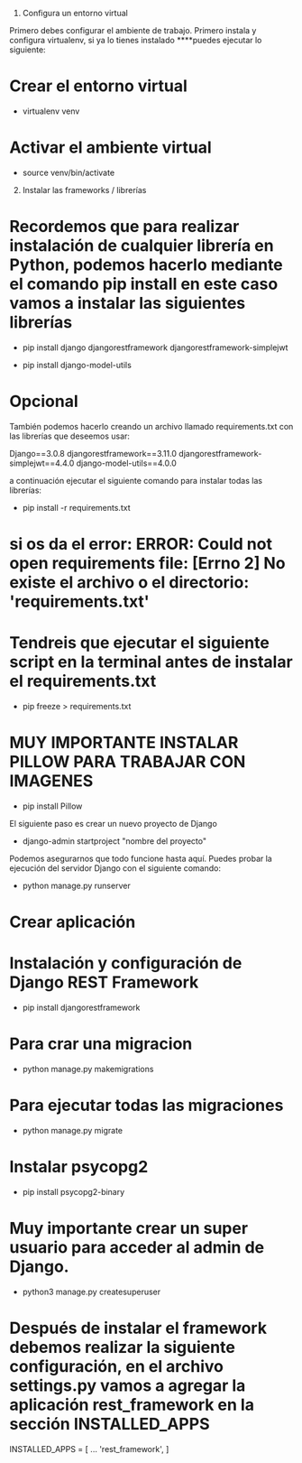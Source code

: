 1. Configura un entorno virtual

Primero debes configurar el ambiente de trabajo. Primero instala y configura virtualenv, si ya lo tienes instalado ****puedes ejecutar lo siguiente:

# Crear el entorno virtual
- virtualenv venv

# Activar el ambiente virtual
- source venv/bin/activate

2. Instalar las frameworks / librerías

# Recordemos que para realizar instalación de cualquier librería en Python, podemos hacerlo mediante el comando pip install <LIBRERIA> en este caso vamos a instalar las siguientes librerías

 - pip install django djangorestframework djangorestframework-simplejwt 

 - pip install django-model-utils

# Opcional
También podemos hacerlo creando un archivo llamado  requirements.txt  con las librerías que deseemos usar:

Django==3.0.8
djangorestframework==3.11.0
djangorestframework-simplejwt==4.4.0
django-model-utils==4.0.0

a continuación ejecutar el siguiente comando para instalar todas las librerías:

- pip install -r requirements.txt

# si os da el error: ERROR: Could not open requirements file: [Errno 2] No existe el archivo o el directorio: 'requirements.txt'
# Tendreis que ejecutar el siguiente script en la terminal antes de instalar el requirements.txt

- pip freeze > requirements.txt


# MUY IMPORTANTE INSTALAR PILLOW PARA TRABAJAR CON IMAGENES

- pip install Pillow

 El siguiente paso es crear un nuevo proyecto de Django

- django-admin startproject "nombre del proyecto"

Podemos asegurarnos que todo funcione hasta aquí. Puedes probar la ejecución del servidor Django con el siguiente comando:

- python manage.py runserver
# Crear aplicación

# Instalación y configuración de Django REST Framework

- pip install djangorestframework

# Para crar una migracion
- python manage.py makemigrations

# Para ejecutar todas las migraciones
- python manage.py migrate

# Instalar psycopg2
- pip install psycopg2-binary
# Muy importante crear un super usuario para acceder al admin de Django.

- python3 manage.py createsuperuser

# Después de instalar el framework debemos realizar la siguiente configuración, en el archivo settings.py vamos a agregar la aplicación rest_framework en la sección INSTALLED_APPS

INSTALLED_APPS = [
    ...
    'rest_framework',
]